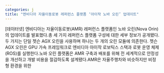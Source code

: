 ```yaml
---
categories: j
title: "엔비디아 자율이동로봇 레퍼런스 플랫폼 ‘아이작 노바 오린’ 업데이트"
---
```

[데이터넷] 엔비디아는 자율이동로봇(AMR) 레퍼런스 플랫폼인 노바 오린(Nova Orin)의 업데이트를 발표했다.총 세 가지 레퍼런스 플랫폼 구성에 대한 세부 정보가 공개됐다. 두 가지는 단일 젯슨 AGX 오린을 사용하며 하나는 두 개의 오린 모듈에 의존한다. 젯슨 AGX 오린은 GPU 가속 프레임워크로 엔비디아 아이작 로보틱스 스택과 로봇 운영 체제(ROS)를 실행한다.노바 오린 플랫폼은 AMR 구축과 배포를 위해 전 세계적으로 안정성을 개선하고 개발 비용을 절감하도록 설계됐다.AMR은 자율주행차와 비슷하지만 비정형 환경을 위한